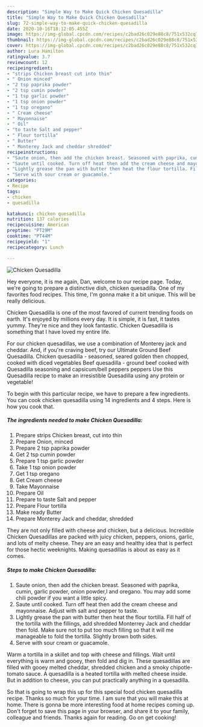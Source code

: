 ```yaml
---
description: "Simple Way to Make Quick Chicken Quesadilla"
title: "Simple Way to Make Quick Chicken Quesadilla"
slug: 72-simple-way-to-make-quick-chicken-quesadilla
date: 2020-10-16T18:12:05.455Z
image: https://img-global.cpcdn.com/recipes/c2bad26c029e88c8/751x532cq70/chicken-quesadilla-recipe-main-photo.jpg
thumbnail: https://img-global.cpcdn.com/recipes/c2bad26c029e88c8/751x532cq70/chicken-quesadilla-recipe-main-photo.jpg
cover: https://img-global.cpcdn.com/recipes/c2bad26c029e88c8/751x532cq70/chicken-quesadilla-recipe-main-photo.jpg
author: Lura Hamilton
ratingvalue: 3.7
reviewcount: 12
recipeingredient:
- "strips Chicken breast cut into thin"
- " Onion minced"
- "2 tsp paprika powder"
- "2 tsp cumin powder"
- "1 tsp garlic powder"
- "1 tsp onion powder"
- "1 tsp oregano"
- " Cream cheese"
- " Mayonnaise"
- " Oil"
- "to taste Salt and pepper"
- " Flour tortilla"
- " Butter"
- " Monterey Jack and cheddar shredded"
recipeinstructions:
- "Saute onion, then add the chicken breast. Seasoned with paprika, cumin, garlic powder, onion powder,l and oregano. You may add some chili powder if you want a little spicy."
- "Saute until cooked. Turn off heat then add the cream cheese and mayonnaise. Adjust with salt and pepper to taste."
- "Lightly grease the pan with butter then heat the flour tortilla. Fill half of the tortilla with the fillings, add shredded Monterrey Jack and cheddar then fold. Make sure not to put too much filling so that it will me manageable to fold the tortilla. Slightly brown both sides."
- "Serve with sour cream or guacamole."
categories:
- Recipe
tags:
- chicken
- quesadilla

katakunci: chicken quesadilla 
nutrition: 137 calories
recipecuisine: American
preptime: "PT29M"
cooktime: "PT44M"
recipeyield: "1"
recipecategory: Lunch

---
```



![Chicken Quesadilla](https://img-global.cpcdn.com/recipes/c2bad26c029e88c8/751x532cq70/chicken-quesadilla-recipe-main-photo.jpg)

Hey everyone, it is me again, Dan, welcome to our recipe page. Today, we're going to prepare a distinctive dish, chicken quesadilla. One of my favorites food recipes. This time, I'm gonna make it a bit unique. This will be really delicious.

Chicken Quesadilla is one of the most favored of current trending foods on earth. It's enjoyed by millions every day. It is simple, it is fast, it tastes yummy. They're nice and they look fantastic. Chicken Quesadilla is something that I have loved my entire life.

For our chicken quesadillas, we use a combination of Monterey jack and cheddar. And, if you&#39;re craving beef, try our Ultimate Ground Beef Quesadilla. Chicken quesadilla - seasoned, seared golden then chopped, cooked with diced vegetables Beef quesadilla - ground beef cooked with Quesadilla seasoning and capsicum/bell peppers peppers Use this Quesadilla recipe to make an irresistible Quesadilla using any protein or vegetable!


To begin with this particular recipe, we have to prepare a few ingredients. You can cook chicken quesadilla using 14 ingredients and 4 steps. Here is how you cook that.

<!--inarticleads1-->

##### The ingredients needed to make Chicken Quesadilla:

1. Prepare strips Chicken breast, cut into thin
1. Prepare  Onion, minced
1. Prepare 2 tsp paprika powder
1. Get 2 tsp cumin powder
1. Prepare 1 tsp garlic powder
1. Take 1 tsp onion powder
1. Get 1 tsp oregano
1. Get  Cream cheese
1. Take  Mayonnaise
1. Prepare  Oil
1. Prepare to taste Salt and pepper
1. Prepare  Flour tortilla
1. Make ready  Butter
1. Prepare  Monterey Jack and cheddar, shredded


They are not only filled with cheese and chicken, but a delicious. Incredible Chicken Quesadillas are packed with juicy chicken, peppers, onions, garlic, and lots of melty cheese. They are an easy and healthy idea that is perfect for those hectic weeknights. Making quesadillas is about as easy as it comes. 

<!--inarticleads2-->

##### Steps to make Chicken Quesadilla:

1. Saute onion, then add the chicken breast. Seasoned with paprika, cumin, garlic powder, onion powder,l and oregano. You may add some chili powder if you want a little spicy.
1. Saute until cooked. Turn off heat then add the cream cheese and mayonnaise. Adjust with salt and pepper to taste.
1. Lightly grease the pan with butter then heat the flour tortilla. Fill half of the tortilla with the fillings, add shredded Monterrey Jack and cheddar then fold. Make sure not to put too much filling so that it will me manageable to fold the tortilla. Slightly brown both sides.
1. Serve with sour cream or guacamole.


Warm a tortilla in a skillet and top with cheese and fillings. Wait until everything is warm and gooey, then fold and dig in. These quesadillas are filled with gooey melted cheddar, shredded chicken and a smoky chipotle-tomato sauce. A quesadilla is a heated tortilla with melted cheese inside. But in addition to cheese, you can put practically anything in a quesadilla. 

So that is going to wrap this up for this special food chicken quesadilla recipe. Thanks so much for your time. I am sure that you will make this at home. There is gonna be more interesting food at home recipes coming up. Don't forget to save this page in your browser, and share it to your family, colleague and friends. Thanks again for reading. Go on get cooking!
